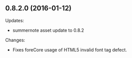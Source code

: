 ## 0.8.2.0 (2016-01-12)

Updates:

  - summernote asset update to 0.8.2

Changes:

  - Fixes foreCore usage of HTML5 invalid font tag defect.

